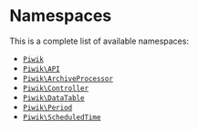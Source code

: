 Namespaces
==========

This is a complete list of available namespaces:

- [`Piwik`](Piwik)
- [`Piwik\API`](Piwik/API)
- [`Piwik\ArchiveProcessor`](Piwik/ArchiveProcessor)
- [`Piwik\Controller`](Piwik/Controller)
- [`Piwik\DataTable`](Piwik/DataTable)
- [`Piwik\Period`](Piwik/Period)
- [`Piwik\ScheduledTime`](Piwik/ScheduledTime)
